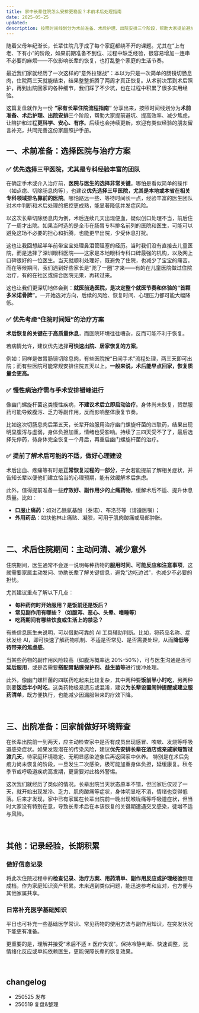 ```yaml
---
title: 家中长辈住院怎么安排更稳妥？术前术后处理指南
date: 2025-05-25
updated: 
description: 按照时间线划分为术前准备、术后护理、出院安排三个阶段，帮助大家提前避坑、提高效率、减少焦虑，让陪护和决策过程更科学、安心、有序。
---
```




随着父母年纪渐长，长辈住院几乎成了每个家庭都绕不开的课题。尤其在“上有老、下有小”的阶段，如果前期准备不到位、过程中缺乏经验，很容易增加一连串不必要的麻烦——不仅影响长辈的恢复，也打乱整个家庭的生活节奏。

最近我们家就经历了一次这样的“意外拉锯战”：本以为只是一次简单的肠镜切肠息肉，住院两三天就能结束，结果整整折腾了两周才真正恢复。从术前决策到术后照护，再到出院回家的各种细节，我们踩了不少坑，也在过程中积累了很多实用经验。

这篇复盘就作为一份 **“家有长辈住院流程指南”** 分享出来，按照时间线划分为**术前准备、术后护理、出院安排**三个阶段，帮助大家提前避坑、提高效率、减少焦虑，让陪护和过程**更科学、安心、有序**。后续也会持续更新，欢迎有类似经验的朋友留言补充，共同完善这份家庭照护手册。


## 一、术前准备：选择医院与治疗方案
### ✅ 优先选择三甲医院，尤其是专科经验丰富的团队


在确定手术或介入治疗前，**医院与医生的选择非常关键**。哪怕是看似简单的操作（如点痣、切除肠息肉等），也建议**优先选择三甲医院，尤其是本地或本省在相关专科领域排名靠前的医院**。哪怕路远一些、等待时间长一点，经验丰富的医生团队对术中判断和术后处理的把控更成熟，能显著降低并发症风险。

以这次长辈切除肠息肉为例，术后连续几天出现便血，疑似创口处理不当，前后住了一周才出院。如果当时选的是全市在肠胃专科排名前列的医院和医生，可能可以避免这场不必要的担心和折腾，也能更早出院，少受休息打扰。

这也让我回想起半年前带宝宝处理鼻泪管阻塞的经历。当时我们没有直接去儿童医院，而是选择了深圳眼科医院——这家是本地眼科专科口碑最强的机构，以及网上口碑很好的一位医生。当天就顺利处理好，既避免了住院，也减少了宝宝的痛苦。而在等候期间，我们遇到好些家长是“兜了一圈”才来——有的在儿童医院做过住院治疗，有的在社区或综合医院无果，再转过来。

这也让我们更深切地体会到：**就医前选医院，是决定整个就医节奏和体验的“首颗多米诺骨牌”**。一开始选对方向，后续的风险、恢复时间、心理压力都可能大幅降低。

### ✅ 优先考虑“住院时间短”的治疗方案
**术后恢复的关键在于高质量休息**，而医院环境往往嘈杂，反而可能不利于恢复。

若病情允许，建议优先选择**可快速出院、居家恢复的方案**。

例如：同样是做胃肠镜切除息肉，有些医院按“日间手术”流程处理，两三天即可出院；而有些医院可能常规安排住院五天以上。**一般来说，术后能早点回家，恢复质量会更高。**

### ✅ 慢性病治疗需与手术安排错峰进行
像幽门螺旋杆菌这类慢性疾病，**不建议术后立即启动治疗**。身体尚未恢复，贸然服药可能导致腹泻、乏力等副作用，反而影响整体康复节奏。

比如这次切肠息肉后第五天，长辈开始服用治疗幽门螺旋杆菌的四联药，结果出现明显腹泻与虚弱，身体负担加重，情绪也受影响。持续了三四天受不了了，最后选择先停药，待身体完全恢复一个月后，再重启幽门螺旋杆菌的治疗。

### ✅ 提前了解术后可能的不适，做好心理建设
术后出血、疼痛等有时是**正常恢复过程的一部分**，子女若能提前了解相关症状，并告知长辈以便他们建立恰当的心理预期，能有效缓解术后焦虑。

此外，值得提前准备一些**疗效好、副作用少的止痛药物**，缓解术后不适、提升休息质量。比如：

* **口服止痛药**：如对乙酰氨基酚（泰诺）、布洛芬等（请遵医嘱）；
* **外用药品**：如扶他林止痛贴、凝胶，可用于肌肉酸痛或局部肿胀。

⠀
## 二、术后住院期间：主动问清、减少意外

住院期间，医生通常不会逐一说明每种药物的**服用时间、可能反应和注意事项**，这就需要家属主动发问、协助长辈了解关键信息，避免“边吃边试”，也减少不必要的担忧。

尤其建议重点了解以下几点：
* **每种药何时开始服用？是饭前还是饭后？**
* **常见副作用有哪些？（如腹泻、恶心、头晕、嗜睡等）**
* **吃药期间有哪些饮食或生活上的禁忌？**

有些信息医生未说明，可以借助可靠的 AI 工具辅助判断。比如，将药品名称、症状发给 AI，即可快速了解药物机制、不适是否常见、是否需要处理，从而**降低等待带来的焦虑感**。

当某些药物的副作用风险较高（如腹泻概率达 20%-50%），可与医生沟通是否可**延后服用**，或是否需要**搭配胃黏膜保护剂、益生菌等**进行缓冲处理。

此外，像幽门螺杆菌的四联药吃起来比较复杂，其中两种要**饭前半小时吃**，另两种则要**饭后半小时吃**。这类药物极易遗忘或混淆，建议**为长辈设置闹钟提醒或建立服药清单**，既方便执行，也能减少因漏服带来的疗效下降。



⠀
## 三、出院准备：回家前做好环境筛查
在长辈出院前一到两天，应主动检查家中是否有成员出现感冒、咳嗽、发烧等呼吸道感染症状。如果发现潜在的传染风险，建议**优先安排长辈在酒店或亲戚家短暂过渡几天**，待家庭环境稳定、无明显感染迹象后再返回家中休养。
特别是在术后免疫力尚未恢复的阶段，一旦发生二次感染，极可能加重身体负担，延缓康复。秋冬季节或呼吸道疾病高发期，更需要对此格外警惕。

这次我们就经历了类似的情况。长辈出院当天状态原本不错，但回家后仅过了一天，就开始出现发冷、乏力、肌肉酸痛等症状，身体明显吃不消，情绪也变得低落。后来才发现，家中已有家属在长辈出院前一晚出现喉咙痛等呼吸道症状，但当时大家没有特别在意，导致长辈术后在本该恢复的关键期遭遇交叉感染，徒增不适与风险。

⠀
## 其他：记录经验，长期积累
### 做好信息记录
将此次住院过程中的**检查记录、治疗方案、用药清单、副作用反应或护理经验**整理成档，作为家庭知识资产积累。未来遇到类似问题，能迅速参考和应对，也方便与其他家属共享。

### 日常补充医学基础知识
平日也可补充一些基础医学常识、常见药物的使用方法与副作用知识，在突发状况下能更有准备。

更重要的是，理解并接受“术后不适 ≠ 医疗失误”。保持冷静判断、快速调整，比情绪化反应或单纯依赖医生，更能保障长辈的恢复效果。

⠀
## changelog

- 250525 发布
- 250519 复盘&整理